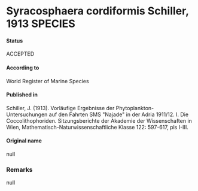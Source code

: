 Syracosphaera cordiformis Schiller, 1913 SPECIES
=======

#### Status
ACCEPTED

#### According to
World Register of Marine Species

#### Published in
Schiller, J. (1913). Vorläufige Ergebnisse der Phytoplankton-Untersuchungen auf den Fahrten SMS "Najade" in der Adria 1911/12. I. Die Coccolithophoriden. Sitzungsberichte der Akademie der Wissenschaften in Wien, Mathematisch-Naturwissenschaftliche Klasse 122: 597-617, pls I-III.

#### Original name
null

### Remarks
null